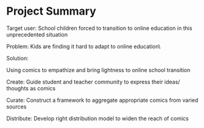 # Project Summary

Target user: School children forced to transition to online education in this unprecedented situation

Problem: Kids are finding it hard to adapt to online education\


Solution:

Using comics to empathize and bring lightness to online school transition

Create: Guide student and teacher community to express their ideas/ thoughts as comics

Curate: Construct a framework to aggregate appropriate comics from varied sources

Distribute: Develop right distribution model to widen the reach of comics
